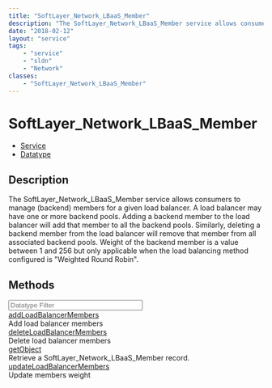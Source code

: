 ```yaml
---
title: "SoftLayer_Network_LBaaS_Member"
description: "The SoftLayer_Network_LBaaS_Member service allows consumers to manage (backend) members for a given load balancer. A loa... "
date: "2018-02-12"
layout: "service"
tags:
    - "service"
    - "sldn"
    - "Network"
classes:
    - "SoftLayer_Network_LBaaS_Member"
---
```

# SoftLayer_Network_LBaaS_Member
<div id='service-datatype'>
    <ul id='sldn-reference-tabs'>
    <li id='service'> <a href='/reference/services/SoftLayer_Network_LBaaS_Member' >Service</a></li>    <li id='datatype'> <a href='/reference/datatypes/SoftLayer_Network_LBaaS_Member' >Datatype</a></li>
    </ul>
</div>

## Description
The SoftLayer_Network_LBaaS_Member service allows consumers to manage (backend) members for a given load balancer. A load balancer may have one or more backend pools. Adding a backend member to the load balancer will add that member to all the backend pools. Similarly, deleting a backend member from the load balancer will remove that member from all associated backend pools. Weight of the backend member is a value between 1 and 256 but only applicable when the load balancing method configured is "Weighted Round Robin". 



        
<div id="properties" class="content">
    <h2>Methods</h2>
    <div class="view-filters">
        <div class="clearfix">
            <div class="search-input-box">
                <input placeholder="Datatype Filter" onkeyup="titleSearch(inputId='edit-combine', divId='method-div', elementClass='method-row')" 
                    type="text" id="edit-combine" value="" size="30" maxlength="128" class="form-text">
            </div>
        </div>
    </div>
    <div id="method-div">
            <div class="method-row">
                        <span class='view-field-title'><a href='/reference/services/SoftLayer_Network_LBaaS_Member/addLoadBalancerMembers'> addLoadBalancerMembers</a> </span>
            <div class='views-field-body'>Add load balancer members</div>
        </div>
            <div class="method-row">
                        <span class='view-field-title'><a href='/reference/services/SoftLayer_Network_LBaaS_Member/deleteLoadBalancerMembers'> deleteLoadBalancerMembers</a> </span>
            <div class='views-field-body'>Delete load balancer members</div>
        </div>
            <div class="method-row">
                        <span class='view-field-title'><a href='/reference/services/SoftLayer_Network_LBaaS_Member/getObject'> getObject</a> </span>
            <div class='views-field-body'>Retrieve a SoftLayer_Network_LBaaS_Member record.</div>
        </div>
            <div class="method-row">
                        <span class='view-field-title'><a href='/reference/services/SoftLayer_Network_LBaaS_Member/updateLoadBalancerMembers'> updateLoadBalancerMembers</a> </span>
            <div class='views-field-body'>Update members weight</div>
        </div>
        </div>
</div>

